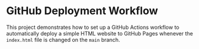 # GitHub Deployment Workflow

This project demonstrates how to set up a GitHub Actions workflow to automatically deploy a simple HTML website to GitHub Pages whenever the `index.html` file is changed on the `main` branch.
